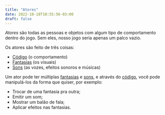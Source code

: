 ```yaml
---
title: "Atores"
date: 2022-10-18T10:55:56-03:00
draft: false
---
```


*Atores* são todas as pessoas e objetos com algum tipo de comportamento dentro do jogo. Sem eles, nosso jogo seria apenas um palco vazio.

Os atores são feito de três coisas:

- [Código](/conceitos/codigo/) (o comportamento)
- [Fantasias](/conceitos/fantasias/) (os visuais)
- [Sons](/conceitos/sons/) (as vozes, efeitos sonoros e músicas)

Um ator pode ter múltiplas [fantasias](/conceitos/fantasias/) e [sons](/conceitos/sons/), e através do [código](/conceitos/codigo/), você pode manipulá-los da forma que quiser, por exemplo:

- Trocar de uma fantasia pra outra;
- Emitir um som;
- Mostrar um balão de fala;
- Aplicar efeitos nas fantasias.
